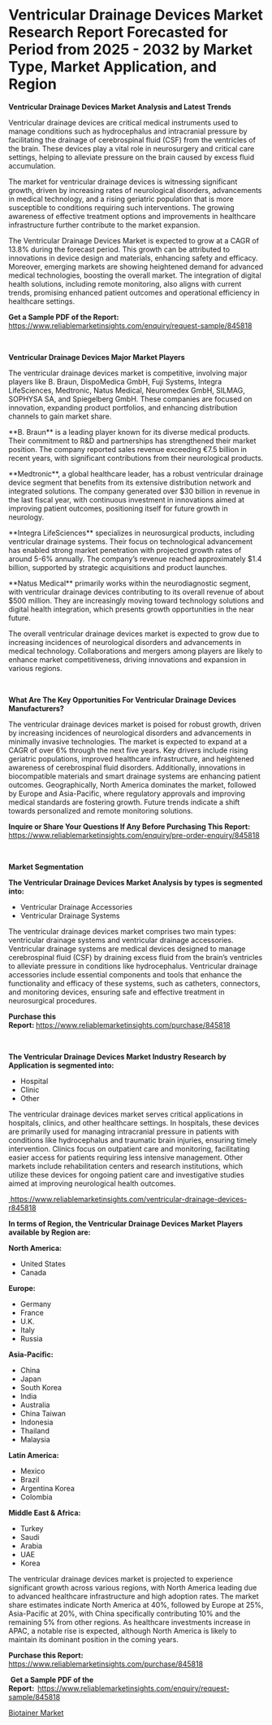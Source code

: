 <p><h1>Ventricular Drainage Devices Market Research Report Forecasted for Period from 2025 -  2032 by Market Type, Market Application, and Region</h1></p><p><strong>Ventricular Drainage Devices Market Analysis and Latest Trends</strong></p>
<p><p>Ventricular drainage devices are critical medical instruments used to manage conditions such as hydrocephalus and intracranial pressure by facilitating the drainage of cerebrospinal fluid (CSF) from the ventricles of the brain. These devices play a vital role in neurosurgery and critical care settings, helping to alleviate pressure on the brain caused by excess fluid accumulation. </p><p>The market for ventricular drainage devices is witnessing significant growth, driven by increasing rates of neurological disorders, advancements in medical technology, and a rising geriatric population that is more susceptible to conditions requiring such interventions. The growing awareness of effective treatment options and improvements in healthcare infrastructure further contribute to the market expansion. </p><p>The Ventricular Drainage Devices Market is expected to grow at a CAGR of 13.8% during the forecast period. This growth can be attributed to innovations in device design and materials, enhancing safety and efficacy. Moreover, emerging markets are showing heightened demand for advanced medical technologies, boosting the overall market. The integration of digital health solutions, including remote monitoring, also aligns with current trends, promising enhanced patient outcomes and operational efficiency in healthcare settings.</p></p>
<p><strong>Get a Sample PDF of the Report:&nbsp;</strong> <a href="https://www.reliablemarketinsights.com/enquiry/request-sample/845818?utm_campaign=2532&utm_medium=2&utm_source=Github&utm_content=ia&utm_term=04032025&utm_id=ventricular-drainage-devices">https://www.reliablemarketinsights.com/enquiry/request-sample/845818</a></p>
<p>&nbsp;</p>
<p><strong>Ventricular Drainage Devices Major Market Players</strong></p>
<p><p>The ventricular drainage devices market is competitive, involving major players like B. Braun, DispoMedica GmbH, Fuji Systems, Integra LifeSciences, Medtronic, Natus Medical, Neuromedex GmbH, SILMAG, SOPHYSA SA, and Spiegelberg GmbH. These companies are focused on innovation, expanding product portfolios, and enhancing distribution channels to gain market share.</p><p>**B. Braun** is a leading player known for its diverse medical products. Their commitment to R&D and partnerships has strengthened their market position. The company reported sales revenue exceeding €7.5 billion in recent years, with significant contributions from their neurological products.</p><p>**Medtronic**, a global healthcare leader, has a robust ventricular drainage device segment that benefits from its extensive distribution network and integrated solutions. The company generated over $30 billion in revenue in the last fiscal year, with continuous investment in innovations aimed at improving patient outcomes, positioning itself for future growth in neurology.</p><p>**Integra LifeSciences** specializes in neurosurgical products, including ventricular drainage systems. Their focus on technological advancement has enabled strong market penetration with projected growth rates of around 5-6% annually. The company’s revenue reached approximately $1.4 billion, supported by strategic acquisitions and product launches.</p><p>**Natus Medical** primarily works within the neurodiagnostic segment, with ventricular drainage devices contributing to its overall revenue of about $500 million. They are increasingly moving toward technology solutions and digital health integration, which presents growth opportunities in the near future.</p><p>The overall ventricular drainage devices market is expected to grow due to increasing incidences of neurological disorders and advancements in medical technology. Collaborations and mergers among players are likely to enhance market competitiveness, driving innovations and expansion in various regions.</p></p>
<p>&nbsp;</p>
<p><strong>What Are The Key Opportunities For Ventricular Drainage Devices Manufacturers?</strong></p>
<p><p>The ventricular drainage devices market is poised for robust growth, driven by increasing incidences of neurological disorders and advancements in minimally invasive technologies. The market is expected to expand at a CAGR of over 6% through the next five years. Key drivers include rising geriatric populations, improved healthcare infrastructure, and heightened awareness of cerebrospinal fluid disorders. Additionally, innovations in biocompatible materials and smart drainage systems are enhancing patient outcomes. Geographically, North America dominates the market, followed by Europe and Asia-Pacific, where regulatory approvals and improving medical standards are fostering growth. Future trends indicate a shift towards personalized and remote monitoring solutions.</p></p>
<p><strong>Inquire or Share Your Questions If Any Before Purchasing This Report:</strong> <a href="https://www.reliablemarketinsights.com/enquiry/pre-order-enquiry/845818?utm_campaign=2532&utm_medium=2&utm_source=Github&utm_content=ia&utm_term=04032025&utm_id=ventricular-drainage-devices">https://www.reliablemarketinsights.com/enquiry/pre-order-enquiry/845818</a></p>
<p>&nbsp;</p>
<p><strong>Market Segmentation</strong></p>
<p><strong>The Ventricular Drainage Devices Market Analysis by types is segmented into:</strong></p>
<p><ul><li>Ventricular Drainage Accessories</li><li>Ventricular Drainage Systems</li></ul></p>
<p><p>The ventricular drainage devices market comprises two main types: ventricular drainage systems and ventricular drainage accessories. Ventricular drainage systems are medical devices designed to manage cerebrospinal fluid (CSF) by draining excess fluid from the brain’s ventricles to alleviate pressure in conditions like hydrocephalus. Ventricular drainage accessories include essential components and tools that enhance the functionality and efficacy of these systems, such as catheters, connectors, and monitoring devices, ensuring safe and effective treatment in neurosurgical procedures.</p></p>
<p><strong>Purchase this Report:&nbsp;</strong><a href="https://www.reliablemarketinsights.com/purchase/845818?utm_campaign=2532&utm_medium=2&utm_source=Github&utm_content=ia&utm_term=04032025&utm_id=ventricular-drainage-devices">https://www.reliablemarketinsights.com/purchase/845818</a></p>
<p>&nbsp;</p>
<p><strong>The Ventricular Drainage Devices Market Industry Research by Application is segmented into:</strong></p>
<p><ul><li>Hospital</li><li>Clinic</li><li>Other</li></ul></p>
<p><p>The ventricular drainage devices market serves critical applications in hospitals, clinics, and other healthcare settings. In hospitals, these devices are primarily used for managing intracranial pressure in patients with conditions like hydrocephalus and traumatic brain injuries, ensuring timely intervention. Clinics focus on outpatient care and monitoring, facilitating easier access for patients requiring less intensive management. Other markets include rehabilitation centers and research institutions, which utilize these devices for ongoing patient care and investigative studies aimed at improving neurological health outcomes.</p></p>
<p><a href="https://www.reliablemarketinsights.com/ventricular-drainage-devices-r845818?utm_campaign=2532&utm_medium=2&utm_source=Github&utm_content=ia&utm_term=04032025&utm_id=ventricular-drainage-devices">&nbsp;https://www.reliablemarketinsights.com/ventricular-drainage-devices-r845818</a></p>
<p><strong>In terms of Region, the Ventricular Drainage Devices Market Players available by Region are:</strong></p>
<p>
    <p> <strong> North America: </strong>
        <ul>
            <li>United States</li>
            <li>Canada</li>
        </ul>
        </p> 
    <p> <strong> Europe: </strong>
        <ul>
            <li>Germany</li>
            <li>France</li>
            <li>U.K.</li>
            <li>Italy</li>
            <li>Russia</li>
        </ul>
        </p> 
    <p> <strong> Asia-Pacific: </strong>
        <ul>
            <li>China</li>
            <li>Japan</li>
            <li>South Korea</li>
            <li>India</li>
            <li>Australia</li>
            <li>China Taiwan</li>
            <li>Indonesia</li>
            <li>Thailand</li>
            <li>Malaysia</li>
        </ul>
        </p> 
    <p> <strong> Latin America: </strong>
        <ul>
            <li>Mexico</li>
            <li>Brazil</li>
            <li>Argentina Korea</li>
            <li>Colombia</li>
        </ul>
        </p> 
    <p> <strong> Middle East & Africa: </strong>
        <ul>
            <li>Turkey</li>
            <li>Saudi</li>
            <li>Arabia</li>
            <li>UAE</li>
            <li>Korea</li>
        </ul>
    </p>
    </p>
<p><p>The ventricular drainage devices market is projected to experience significant growth across various regions, with North America leading due to advanced healthcare infrastructure and high adoption rates. The market share estimates indicate North America at 40%, followed by Europe at 25%, Asia-Pacific at 20%, with China specifically contributing 10% and the remaining 5% from other regions. As healthcare investments increase in APAC, a notable rise is expected, although North America is likely to maintain its dominant position in the coming years.</p></p>
<p><strong>Purchase this Report: </strong><a href="https://www.reliablemarketinsights.com/purchase/845818?utm_campaign=2532&utm_medium=2&utm_source=Github&utm_content=ia&utm_term=04032025&utm_id=ventricular-drainage-devices">https://www.reliablemarketinsights.com/purchase/845818</a></p>
<p>&nbsp;<strong>Get a Sample PDF of the Report:&nbsp;&nbsp;</strong><a href="https://www.reliablemarketinsights.com/enquiry/request-sample/845818?utm_campaign=2532&utm_medium=2&utm_source=Github&utm_content=ia&utm_term=04032025&utm_id=ventricular-drainage-devices">https://www.reliablemarketinsights.com/enquiry/request-sample/845818</a></p>
<p><strong></strong></p>
<p><p><a href="https://github.com/mayabungard8092/Market-Research-Report-List-1/blob/main/biotainer-market.md?utm_campaign=2532&utm_medium=2&utm_source=Github&utm_content=ia&utm_term=04032025&utm_id=ventricular-drainage-devices">Biotainer Market</a></p></p>